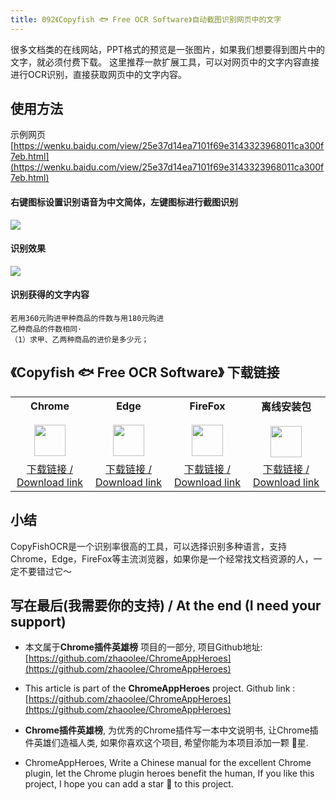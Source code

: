 ```yaml
---
title: 092《Copyfish 🐟 Free OCR Software》自动截图识别网页中的文字
---
```


很多文档类的在线网站，PPT格式的预览是一张图片，如果我们想要得到图片中的文字，就必须付费下载。
这里推荐一款扩展工具，可以对网页中的文字内容直接进行OCR识别，直接获取网页中的文字内容。


## 使用方法

示例网页[https://wenku.baidu.com/view/25e37d14ea7101f69e3143323968011ca300f7eb.html](https://wenku.baidu.com/view/25e37d14ea7101f69e3143323968011ca300f7eb.html)

#### 右键图标设置识别语音为中文简体，左键图标进行截图识别


![](https://cdn.fangyuanxiaozhan.com/assets/1612750011482denx8SJp.gif)


#### 识别效果

![](https://cdn.fangyuanxiaozhan.com/assets/1612749996092Ks4yXbzE.png)


#### 识别获得的文字内容

```
若用360元购进甲种商品的件数与用180元购进
乙种商品的件数相同·
（1）求甲、乙两种商品的进价是多少元；
```



## 《Copyfish 🐟 Free OCR Software》 下载链接

<table style="table-layout: fixed;">
<tbody>
<tr>
<td><div style="text-align: center;"><div style="font-weight: bold">Chrome</div><br/><div><img  style="width:50px; height:auto;" src="https://www.v2fy.com/asset/0i/ChromeAppHeroes/page/001_markdown_here.assets/chromeappheroes-chrome-icon.png"/></div></div></td>
<td><div style="text-align: center;" ><div style="font-weight: bold">Edge</div><br/><div><img style="width:50px; height:auto;" src="https://www.v2fy.com/asset/0i/ChromeAppHeroes/page/001_markdown_here.assets/chromeappheroes-edge-icon.png"/></div></div></td>
<td><div style="text-align: center;" ><div style="font-weight: bold">FireFox</div><br/><div><img  style="width:50px; height:auto;" src="https://www.v2fy.com/asset/0i/ChromeAppHeroes/page/001_markdown_here.assets/chromeappheroes-firefox-icon.png"/></div></div></td>
<td><div style="text-align: center;" ><div style="font-weight: bold">离线安装包</div><br/><div><img  style="width:50px; height:auto;" src="https://www.v2fy.com/asset/0i/ChromeAppHeroes/page/001_markdown_here.assets/chromeappheroes-github-download.png"/></div></div></td>
</tr>
<tr>
<td>
<div style="text-align: center;">
<a  href="https://chrome.google.com/webstore/detail/copyfish-%F0%9F%90%9F-free-ocr-soft/eenjdnjldapjajjofmldgmkjaienebbj">下载链接 / Download link</a>
</div>
</td>
<td>
<div style="text-align: center;">
<a  href="https://microsoftedge.microsoft.com/addons/detail/copyfish-free-ocr-softw/ankheondabfngkjomknppbpkjcdabdlg?hl=zh-CN">下载链接 / Download link</a>
</div>
</td>
<td>
<div style="text-align: center;">
<a href="https://addons.mozilla.org/zh-CN/firefox/addon/copyfish-ocr-software/?utm_source=addons.mozilla.org&utm_medium=referral&utm_content=search">下载链接 / Download link</a>
</div>
</td>
<td>
<div style="text-align: center;"><a  href="https://cdn.jsdelivr.net/gh/zhaoolee/ChromeAppHeroes/backup/092-copy-fish-ocr.zip">下载链接 / Download link</a></div>
</td>
</tr>
</tbody>
</table>


## 小结

CopyFishOCR是一个识别率很高的工具，可以选择识别多种语言，支持Chrome，Edge，FireFox等主流浏览器，如果你是一个经常找文档资源的人，一定不要错过它～



## 写在最后(我需要你的支持) / At the end (I need your support)

- 本文属于**Chrome插件英雄榜** 项目的一部分, 项目Github地址: [https://github.com/zhaoolee/ChromeAppHeroes](https://github.com/zhaoolee/ChromeAppHeroes)


- This article is part of the **ChromeAppHeroes** project. Github link : [https://github.com/zhaoolee/ChromeAppHeroes](https://github.com/zhaoolee/ChromeAppHeroes) 

- **Chrome插件英雄榜**, 为优秀的Chrome插件写一本中文说明书, 让Chrome插件英雄们造福人类, 如果你喜欢这个项目, 希望你能为本项目添加一颗 🌟星.

- ChromeAppHeroes, Write a Chinese manual for the excellent Chrome plugin, let the Chrome plugin heroes benefit the human, If you like this project, I hope you can add a star 🌟 to this project.

